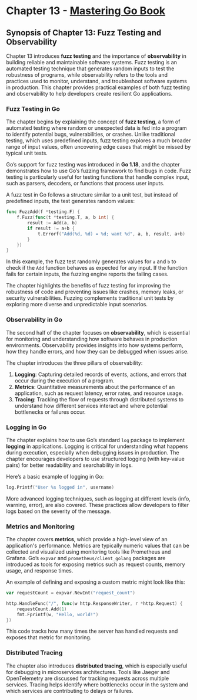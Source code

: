 # Chapter 13 - [Mastering Go Book](https://packt.link/rUETq)

## Synopsis of Chapter 13: Fuzz Testing and Observability

Chapter 13 introduces **fuzz testing** and the importance of **observability** in building reliable and maintainable software systems. Fuzz testing is an automated testing technique that generates random inputs to test the robustness of programs, while observability refers to the tools and practices used to monitor, understand, and troubleshoot software systems in production. This chapter provides practical examples of both fuzz testing and observability to help developers create resilient Go applications.

### **Fuzz Testing in Go**

The chapter begins by explaining the concept of **fuzz testing**, a form of automated testing where random or unexpected data is fed into a program to identify potential bugs, vulnerabilities, or crashes. Unlike traditional testing, which uses predefined inputs, fuzz testing explores a much broader range of input values, often uncovering edge cases that might be missed by typical unit tests.

Go’s support for fuzz testing was introduced in **Go 1.18**, and the chapter demonstrates how to use Go’s fuzzing framework to find bugs in code. Fuzz testing is particularly useful for testing functions that handle complex input, such as parsers, decoders, or functions that process user inputs.

A fuzz test in Go follows a structure similar to a unit test, but instead of predefined inputs, the test generates random values:

```go
func FuzzAdd(f *testing.F) {
    f.Fuzz(func(t *testing.T, a, b int) {
        result := Add(a, b)
        if result != a+b {
            t.Errorf("Add(%d, %d) = %d; want %d", a, b, result, a+b)
        }
    })
}
```

In this example, the fuzz test randomly generates values for `a` and `b` to check if the `Add` function behaves as expected for any input. If the function fails for certain inputs, the fuzzing engine reports the failing cases.

The chapter highlights the benefits of fuzz testing for improving the robustness of code and preventing issues like crashes, memory leaks, or security vulnerabilities. Fuzzing complements traditional unit tests by exploring more diverse and unpredictable input scenarios.

### **Observability in Go**

The second half of the chapter focuses on **observability**, which is essential for monitoring and understanding how software behaves in production environments. Observability provides insights into how systems perform, how they handle errors, and how they can be debugged when issues arise.

The chapter introduces the three pillars of observability:

1. **Logging**: Capturing detailed records of events, actions, and errors that occur during the execution of a program.
2. **Metrics**: Quantitative measurements about the performance of an application, such as request latency, error rates, and resource usage.
3. **Tracing**: Tracking the flow of requests through distributed systems to understand how different services interact and where potential bottlenecks or failures occur.

### **Logging in Go**

The chapter explains how to use Go’s standard `log` package to implement **logging** in applications. Logging is critical for understanding what happens during execution, especially when debugging issues in production. The chapter encourages developers to use structured logging (with key-value pairs) for better readability and searchability in logs.

Here’s a basic example of logging in Go:

```go
log.Printf("User %s logged in", username)
```

More advanced logging techniques, such as logging at different levels (info, warning, error), are also covered. These practices allow developers to filter logs based on the severity of the message.

### **Metrics and Monitoring**

The chapter covers **metrics**, which provide a high-level view of an application's performance. Metrics are typically numeric values that can be collected and visualized using monitoring tools like Prometheus and Grafana. Go’s `expvar` and `prometheus/client_golang` packages are introduced as tools for exposing metrics such as request counts, memory usage, and response times.

An example of defining and exposing a custom metric might look like this:

```go
var requestCount = expvar.NewInt("request_count")

http.HandleFunc("/", func(w http.ResponseWriter, r *http.Request) {
    requestCount.Add(1)
    fmt.Fprintf(w, "Hello, world!")
})
```

This code tracks how many times the server has handled requests and exposes that metric for monitoring.

### **Distributed Tracing**

The chapter also introduces **distributed tracing**, which is especially useful for debugging in microservices architectures. Tools like Jaeger and OpenTelemetry are discussed for tracking requests across multiple services. Tracing helps identify where bottlenecks occur in the system and which services are contributing to delays or failures.